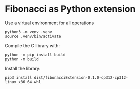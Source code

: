 # Fibonacci as Python extension

Use a virtual environment for all operations

```
python3 -m venv .venv
source .venv/bin/activate
```

Compile the C library with:

```
python -m pip install build
python -m build
```

Install the library:

```
pip3 install dist/fibonacciExtension-0.1.0-cp312-cp312-linux_x86_64.whl 
```
